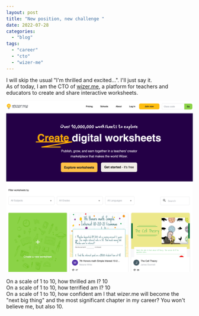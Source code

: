 ```yaml
---
layout: post
title: "New position, new challenge￼"
date: 2022-07-28
categories: 
  - "blog"
tags: 
  - "career"
  - "cto"
  - "wizer-me"
---
```


I will skip the usual "I'm thrilled and excited…". I'll just say it.  
As of today, I am the CTO of [wizer.me](http://wizer.md/), a platform for teachers and educators to create and share interactive worksheets.

![](/assets/images/2022/07/image.png?w=1024)

On a scale of 1 to 10, how thrilled am I? 10  
On a scale of 1 to 10, how terrified am I? 10  
On a scale of 1 to 10, how confident am I that wizer.me will become the "next big thing" and the most significant chapter in my career? You won't believe me, but also 10.
